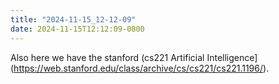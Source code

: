 ```yaml
---
title: "2024-11-15_12-12-09"
date: 2024-11-15T12:12:09-0800
---
```

Also here we have the stanford (cs221 Artificial Intelligence](https://web.stanford.edu/class/archive/cs/cs221/cs221.1196/).
